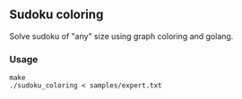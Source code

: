 ## Sudoku coloring

Solve sudoku of "any" size using graph coloring and golang.

### Usage

```
make
./sudoku_coloring < samples/expert.txt
```

